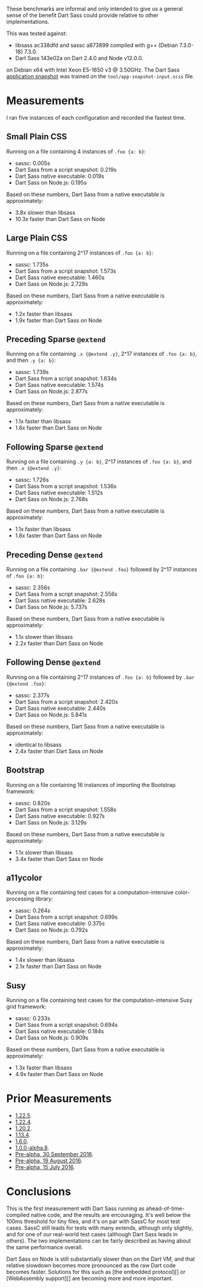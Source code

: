 These benchmarks are informal and only intended to give us a general sense of
the benefit Dart Sass could provide relative to other implementations.

This was tested against:

* libsass ac338dfd and sassc a873899 compiled with g++ (Debian 7.3.0-18) 7.3.0.
* Dart Sass 143e02a on Dart 2.4.0 and Node v12.0.0.

on Debian x64 with Intel Xeon E5-1650 v3 @ 3.50GHz. The Dart Sass
[application snapshot][] was trained on the `tool/app-snapshot-input.scss` file.

[application snapshot]: https://github.com/dart-lang/sdk/wiki/Snapshots

# Measurements

I ran five instances of each configuration and recorded the fastest time.

## Small Plain CSS

Running on a file containing 4 instances of `.foo {a: b}`:

* sassc: 0.005s
* Dart Sass from a script snapshot: 0.219s
* Dart Sass native executable: 0.019s
* Dart Sass on Node.js: 0.195s

Based on these numbers, Dart Sass from a native executable is approximately:

* 3.8x slower than libsass
* 10.3x faster than Dart Sass on Node

## Large Plain CSS

Running on a file containing 2^17 instances of `.foo {a: b}`:

* sassc: 1.735s
* Dart Sass from a script snapshot: 1.573s
* Dart Sass native executable: 1.460s
* Dart Sass on Node.js: 2.729s

Based on these numbers, Dart Sass from a native executable is approximately:

* 1.2x faster than libsass
* 1.9x faster than Dart Sass on Node

## Preceding Sparse `@extend`

Running on a file containing `.x {@extend .y}`, 2^17 instances of `.foo {a: b}`, and then `.y {a: b}`:

* sassc: 1.739s
* Dart Sass from a script snapshot: 1.634s
* Dart Sass native executable: 1.574s
* Dart Sass on Node.js: 2.877s

Based on these numbers, Dart Sass from a native executable is approximately:

* 1.1x faster than libsass
* 1.8x faster than Dart Sass on Node

## Following Sparse `@extend`

Running on a file containing `.y {a: b}`, 2^17 instances of `.foo {a: b}`, and then `.x {@extend .y}`:

* sassc: 1.726s
* Dart Sass from a script snapshot: 1.536s
* Dart Sass native executable: 1.512s
* Dart Sass on Node.js: 2.768s

Based on these numbers, Dart Sass from a native executable is approximately:

* 1.1x faster than libsass
* 1.8x faster than Dart Sass on Node

## Preceding Dense `@extend`

Running on a file containing `.bar {@extend .foo}` followed by 2^17 instances of `.foo {a: b}`:

* sassc: 2.356s
* Dart Sass from a script snapshot: 2.556s
* Dart Sass native executable: 2.628s
* Dart Sass on Node.js: 5.737s

Based on these numbers, Dart Sass from a native executable is approximately:

* 1.1x slower than libsass
* 2.2x faster than Dart Sass on Node

## Following Dense `@extend`

Running on a file containing 2^17 instances of `.foo {a: b}` followed by `.bar {@extend .foo}`:

* sassc: 2.377s
* Dart Sass from a script snapshot: 2.420s
* Dart Sass native executable: 2.440s
* Dart Sass on Node.js: 5.841s

Based on these numbers, Dart Sass from a native executable is approximately:

* identical to libsass
* 2.4x faster than Dart Sass on Node

## Bootstrap

Running on a file containing 16 instances of importing the Bootstrap framework:

* sassc: 0.820s
* Dart Sass from a script snapshot: 1.558s
* Dart Sass native executable: 0.927s
* Dart Sass on Node.js: 3.129s

Based on these numbers, Dart Sass from a native executable is approximately:

* 1.1x slower than libsass
* 3.4x faster than Dart Sass on Node

## a11ycolor

Running on a file containing test cases for a computation-intensive color-processing library:

* sassc: 0.264s
* Dart Sass from a script snapshot: 0.699s
* Dart Sass native executable: 0.375s
* Dart Sass on Node.js: 0.792s

Based on these numbers, Dart Sass from a native executable is approximately:

* 1.4x slower than libsass
* 2.1x faster than Dart Sass on Node

## Susy

Running on a file containing test cases for the computation-intensive Susy grid framework:

* sassc: 0.233s
* Dart Sass from a script snapshot: 0.694s
* Dart Sass native executable: 0.184s
* Dart Sass on Node.js: 0.909s

Based on these numbers, Dart Sass from a native executable is approximately:

* 1.3x faster than libsass
* 4.9x faster than Dart Sass on Node

# Prior Measurements

* [1.22.5](https://github.com/sass/dart-sass/blob/ed73c2c053435703cfbee8709f0dfb110cd31487/perf.md).
* [1.22.4](https://github.com/sass/dart-sass/blob/a7172a2b1dd48b339e5d57159ed364ffb9f5812e/perf.md).
* [1.20.2](https://github.com/sass/dart-sass/blob/4b7699291c9f69533d25980d23b0647266b665f2/perf.md).
* [1.13.4](https://github.com/sass/dart-sass/blob/b6ccc91a138e75420227ff79381c5f70e60254f1/perf.md).
* [1.6.0](https://github.com/sass/dart-sass/blob/048cbe197a77e1cf4b837a40a5acb737e949fd5c/perf.md).
* [1.0.0-alpha.8](https://github.com/sass/dart-sass/blob/be44245a849f2bb18b5ca1fc74f3043a36da17f0/perf.md).
* [Pre-alpha, 30 September 2016](https://github.com/sass/dart-sass/blob/169370bf18fd01d0618b0fc00d9db33e2fc52aa7/perf.md).
* [Pre-alpha, 19 August 2016](https://github.com/sass/dart-sass/blob/4bea13cfe57d9e3c7f1f8580b80c59abe1cfabf8/perf.md).
* [Pre-alpha, 15 July 2016](https://github.com/sass/dart-sass/blob/a3e00059c4371bfde9afada1759d8484aee05584/perf.md).

# Conclusions

This is the first measurement with Dart Sass running as ahead-of-time-compiled
native code, and the results are encouraging. It's well below the 100ms
threshold for tiny files, and it's on par with SassC for most test cases. SassC
still leads for tests with many extends, although only slightly, and for one of
our real-world test cases (although Dart Sass leads in others). The two
implementations can be fairly described as having about the same performance
overall.

Dart Sass on Node is still substantially slower than on the Dart VM, and that
relative slowdown becomes more pronounced as the raw Dart code becomes faster.
Solutions for this such as [the embedded protocol][] or [WebAssembly support][]
are becoming more and more important.

[embedded Dart Sass]: https://github.com/sass/sass-embedded-protocol
[Dart WebAssembly support]: https://github.com/dart-lang/sdk/issues/32894
